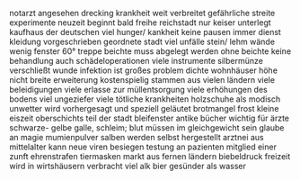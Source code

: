 notarzt 
angesehen
drecking
krankheit weit verbreitet
gefährliche streite
experimente
neuzeit beginnt bald
freihe reichstadt nur keiser unterlegt
kaufhaus der deutschen
viel hunger/ kankheit
keine pausen immer dienst
kleidung vorgeschrieben
geordnete stadt
viel unfälle
stein/ lehm wände
wenig fenster
60° treppe
beichte muss abgelegt werden
ohne beichte keine behandlung
auch schädeloperationen
viele instrumente
silbermünze verschließt wunde
infektion ist großes problem 
dichte wohnhäuser
höhe nicht breite
erweiterung kostenspielig
stammen aus vielen ländern 
viele beleidigungen
viele erlasse zur müllentsorgung
viele erhöhungen des bodens
viel ungeziefer
viele tötliche krankheiten
holzschuhe als modisch
unwetter wird vorhergesagt und speziell geläutet
brotmangel
frost
kleine eiszeit
oberschichts teil der stadt
bleifenster
antike bücher wichtig für ärzte
schwarze- gelbe galle, schleim; blut
müssen im gleichgewicht sein
glaube an magie
mumienpulver
salben werden selbst hergestellt
arztnei aus mittelalter kann neue viren besiegen
testung an pazienten
mitglied einer zunft
ehrenstrafen
tiermasken
markt aus fernen ländern
biebeldruck
freizeit wird in wirtshäusern verbracht
viel alk
bier gesünder als wasser
